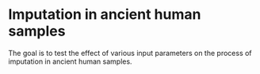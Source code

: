 # Imputation in ancient human samples
The goal is to test the effect of various input parameters on the process of imputation in ancient human samples. 

